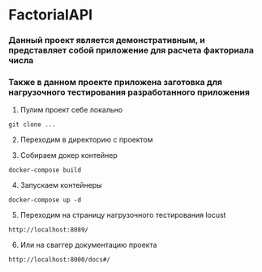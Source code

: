 # FactorialAPI

### Данный проект является демонстративным, и представляет собой приложение для расчета факториала числа
### Также в данном проекте приложена заготовка для нагрузочного тестирования разработанного приложения

1. Пулим проект себе локально
```
git clone ...
```

2. Переходим в директорию с проектом

3. Собираем докер контейнер
```
docker-compose build
```

4. Запускаем контейнеры
```
docker-compose up -d
```

5. Переходим на страницу нагрузочного тестирования locust
```
http://localhost:8089/
```

6. Или на сваггер документацию проекта
```
http://localhost:8000/docs#/
```
